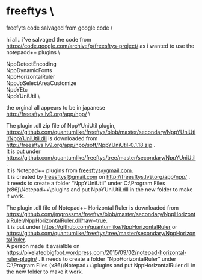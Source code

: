 # freeftys   \
freefyts code salvaged from google code   \

hi all.. i've salvaged the code from https://code.google.com/archive/p/freesftys-project/ as i wanted to use the notepadd++ plugins   \

NppDetectEncoding  \
NppDynamicFonts  \
NppHorizontalRuler  \
NppJpSelectAreaCustomize  \
NppYEtc  \
NppYUniUtil  \


the orginal all appears to be in japanese   \
http://freesftys.lv9.org/app/npp/   \


The plugin .dll zip file of NppYUniUtil plugin, https://github.com/quantumlike/freeftys/blob/master/secondary/NppYUniUtil/NppYUniUtil.dll is downloaded from http://freesftys.lv9.org/app/npp/soft/NppYUniUtil-0.1.18.zip .   \
It is put under https://github.com/quantumlike/freeftys/tree/master/secondary/NppYUniUtil .  \
It is Notepad++ plugins from freesftys@gmail.com.   \
It is created by freesftys@gmail.com on http://freesftys.lv9.org/app/npp/ .   \
It needs to create a folder “NppYUniUtil” under C:\Program Files (x86)\Notepad++\plugins and put NppYUniUtil.dll in the new folder to make it work.

The plugin .dll file of Notepad++ Horizontal Ruler is downloaded from https://github.com/jmgrossma/freeftys/blob/master/secondary/NppHorizontalRuler/NppHorizontalRuler.dll?raw=true.  \
It is put under https://github.com/quantumlike/NppHorizontalRuler or https://github.com/quantumlike/freeftys/tree/master/secondary/NppHorizontalRuler.  \
A person made it avaialble on https://pixelatedbigfoot.wordpress.com/2015/09/02/notepad-horizontal-ruler-plugin/ . 
It needs to create a folder “NppHorizontalRuler” under C:\Program Files (x86)\Notepad++\plugins and put NppHorizontalRuler.dll in the new folder to make it work.
